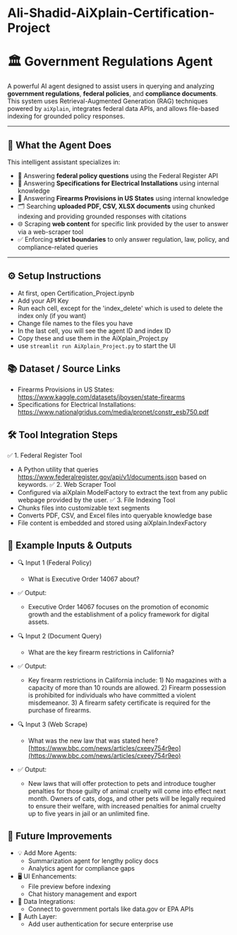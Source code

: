 
# Ali-Shadid-AiXplain-Certification-Project
# 🏛️ Government Regulations Agent
 
A powerful AI agent designed to assist users in querying and analyzing **government regulations**, **federal policies**, and **compliance documents**. This system uses Retrieval-Augmented Generation (RAG) techniques powered by `aiXplain`, integrates federal data APIs, and allows file-based indexing for grounded policy responses.
 
---
 
## 📌 What the Agent Does
 
This intelligent assistant specializes in:
 
- 🧾 Answering **federal policy questions** using the Federal Register API
- 🧾 Answering **Specifications for Electrical Installations** using internal knowledge
- 🧾 Answering **Firearms Provisions in US States** using internal knowledge
- 🗂️ Searching **uploaded PDF, CSV, XLSX documents** using chunked indexing and providing grounded responses with citations
- 🌐 Scraping **web content** for specific link provided by the user to answer via a web-scraper tool
- ✅ Enforcing **strict boundaries** to only answer regulation, law, policy, and compliance-related queries
 
---
 
## ⚙️ Setup Instructions
- At first, open Certification_Project.ipynb
- Add your API Key
- Run each cell, except for the 'index_delete' which is used to delete the index only (if you want)
- Change file names to the files you have
- In the last cell, you will see the agent ID and index ID
- Copy these and use them in the AiXplain_Project.py
- use `streamlit run AiXplain_Project.py` to start the UI
 
## 📚 Dataset / Source Links
- Firearms Provisions in US States: https://www.kaggle.com/datasets/jboysen/state-firearms
- Specifications for Electrical Installations: https://www.nationalgridus.com/media/pronet/constr_esb750.pdf
 
## 🛠 Tool Integration Steps
✅ 1. Federal Register Tool
  - A Python utility that queries https://www.federalregister.gov/api/v1/documents.json based on keywords.
✅ 2. Web Scraper Tool
  - Configured via aiXplain ModelFactory to extract the text from any public webpage provided by the user.
✅ 3. File Indexing Tool
  - Chunks files into customizable text segments
  - Converts PDF, CSV, and Excel files into queryable knowledge base
  - File content is embedded and stored using aiXplain.IndexFactory
 
## 💬 Example Inputs & Outputs
- 🔍 Input 1 (Federal Policy)
  - What is Executive Order 14067 about?
- ✅ Output:
  - Executive Order 14067 focuses on the promotion of economic growth and the establishment of a policy framework for digital assets.
 
- 🔍 Input 2 (Document Query)
  - What are the key firearm restrictions in California?
- ✅ Output:
  - Key firearm restrictions in California include: 1) No magazines with a capacity of more than 10 rounds are allowed. 2) Firearm possession is prohibited for individuals who have committed a violent misdemeanor. 3) A firearm safety certificate is required for the purchase of firearms.
 
- 🔍 Input 3 (Web Scrape)
  - What was the new law that was stated here? [https://www.bbc.com/news/articles/cxeey754r9eo](https://www.bbc.com/news/articles/cxeey754r9eo)
- ✅ Output:
  - New laws that will offer protection to pets and introduce tougher penalties for those guilty of animal cruelty will come into effect next month. Owners of cats, dogs, and other pets will be legally required to ensure their welfare, with increased penalties for animal cruelty up to five years in jail or an unlimited fine. 
## 🚀 Future Improvements
- 💡 Add More Agents:
	- Summarization agent for lengthy policy docs
	- Analytics agent for compliance gaps
- 🖥️ UI Enhancements:
	- File preview before indexing
	- Chat history management and export
- 🔗 Data Integrations:
	- Connect to government portals like data.gov or EPA APIs
- 🔐 Auth Layer:
	- Add user authentication for secure enterprise use
 
